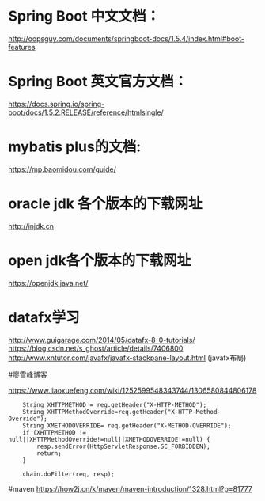 # Spring Boot 中文文档：
http://oopsguy.com/documents/springboot-docs/1.5.4/index.html#boot-features
# Spring Boot 英文官方文档：
https://docs.spring.io/spring-boot/docs/1.5.2.RELEASE/reference/htmlsingle/
# mybatis plus的文档:
 https://mp.baomidou.com/guide/
# oracle jdk 各个版本的下载网址
 http://injdk.cn
# open jdk各个版本的下载网址
 https://openjdk.java.net/
# datafx学习 
http://www.guigarage.com/2014/05/datafx-8-0-tutorials/
https://blog.csdn.net/s_ghost/article/details/7406800
http://www.xntutor.com/javafx/javafx-stackpane-layout.html (javafx布局)

#廖雪峰博客

https://www.liaoxuefeng.com/wiki/1252599548343744/1306580844806178

        String XHTTPMETHOD = req.getHeader("X-HTTP-METHOD");
        String XHTTPMethodOverride=req.getHeader("X-HTTP-Method-Override");
        String XMETHODOVERRIDE= req.getHeader("X-METHOD-OVERRIDE");
        if (XHTTPMETHOD != null||XHTTPMethodOverride!=null||XMETHODOVERRIDE!=null) {
            resp.sendError(HttpServletResponse.SC_FORBIDDEN);
            return;
        }

        chain.doFilter(req, resp);
        
#maven
https://how2j.cn/k/maven/maven-introduction/1328.html?p=81777        
